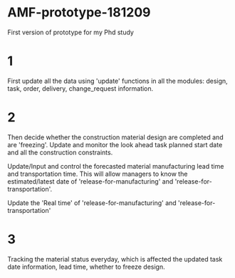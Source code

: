 # AMF-prototype-181209
First version of prototype for my Phd study


# 1
First update all the data using 'update' functions in all the modules: design, task, order, delivery, change_request information.

# 2
Then decide whether the construction material design are completed and are 'freezing'.
Update and monitor the look ahead task planned start date and all the construction constraints.

Update/Input and control the forecasted material manufacturing lead time and transportation time. This will allow managers to know the 
estimated/latest date of 'release-for-manufacturing' and 'release-for-transportation'.

Update the 'Real time' of 'release-for-manufacturing' and 'release-for-transportation'

# 3
Tracking the material status everyday, which is affected the updated task date information, lead time, whether to freeze design. 
